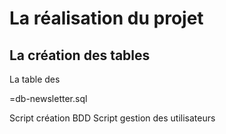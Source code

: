 # La réalisation du projet

## La création des tables

La table des 

=db-newsletter.sql















































Script création BDD
Script gestion des utilisateurs














































